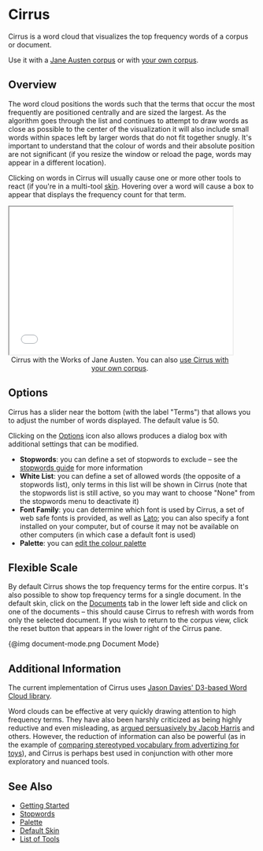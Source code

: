 # Cirrus

Cirrus is a word cloud that visualizes the top frequency words of a corpus or document.

Use it with a <a href="../?view=Cirrus&corpus=austen" target="_blank">Jane Austen corpus</a> or with <a href="../?view=Cirrus" target="_blank">your own corpus</a>.

## Overview

The word cloud positions the words such that the terms that occur the most frequently are positioned centrally and are sized the largest. As the algorithm goes through the list and continues to attempt to draw words as close as possible to the center of the visualization it will also include small words within spaces left by larger words that do not fit together snugly. It's important to understand that the colour of words and their absolute position are not significant (if you resize the window or reload the page, words may appear in a different location).

Clicking on words in Cirrus will usually cause one or more other tools to react (if you're in a multi-tool [skin](#!/guide/skins). Hovering over a word will cause a box to appear that displays the frequency count for that term.

<iframe src="../tool/Cirrus/?corpus=austen&subtitle=The+Works+of+Jane+Austen" style="width: 90%; height: 300px;"></iframe>
<div style="width: 90%; text-align: center; margin-bottom: 1em;">Cirrus with the Works of Jane Austen. You can also <a href="../?view=Cirrus" target="_blank">use Cirrus with your own corpus</a>.</div>

## Options

Cirrus has a slider near the bottom (with the label "Terms") that allows you to adjust the number of words displayed. The default value is 50.

Clicking on the [Options](#!/guide/options) icon also allows produces a dialog box with additional settings that can be modified.

- **Stopwords**: you can define a set of stopwords to exclude – see the [stopwords guide](#!/guide/stopwords) for more information
- **White List**: you can define a set of allowed words (the opposite of a stopwords list), only terms in this list will be shown in Cirrus (note that the stopwords list is still active, so you may want to choose "None" from the stopwords menu to deactivate it)
- **Font Family**: you can determine which font is used by Cirrus, a set of web safe fonts is provided, as well as [Lato](http://www.latofonts.com/); you can also specify a font installed on your computer, but of course it may not be available on other computers (in which case a default font is used)
- **Palette**: you can [edit the colour palette](#!/guide/palette)

## Flexible Scale

By default Cirrus shows the top frequency terms for the entire corpus. It's also possible to show top frequency terms for a single document. In the default skin, click on the [Documents](#!/guide/documents) tab in the lower left side and click on one of the documents – this should cause Cirrus to refresh with words from only the selected document. If you wish to return to the corpus view, click the reset button that appears in the lower right of the Cirrus pane.

{@img document-mode.png Document Mode}

## Additional Information

The current implementation of Cirrus uses [Jason Davies' D3-based Word Cloud library](https://github.com/jasondavies/d3-cloud).

Word clouds can be effective at very quickly drawing attention to high frequency terms. They have also been harshly criticized as being highly reductive and even misleading, as [argued persuasively by Jacob Harris](http://www.niemanlab.org/2011/10/word-clouds-considered-harmful/) and others. However, the reduction of information can also be powerful (as in the example of [comparing stereotyped vocabulary from advertizing for toys](http://crystalsmith.ca/word-cloud-toy-ad-vocabulary-reinforces-gender-stereotypes/)), and Cirrus is perhaps best used in conjunction with other more exploratory and nuanced tools.

## See Also

- [Getting Started](#!/guide/start)
- [Stopwords](#!/guide/stopwords)
- [Palette](#!/guide/palette)
- [Default Skin](#!/guide/skins-section-default-skin)
- [List of Tools](#!/guide/tools)
